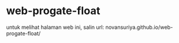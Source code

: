 # web-progate-float
untuk melihat halaman web ini, salin url: novansuriya.github.io/web-progate-float/
